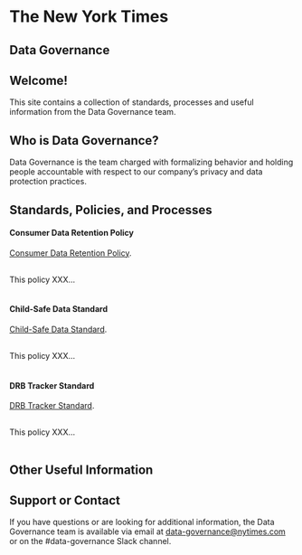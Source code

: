 # The New York Times
## Data Governance

## Welcome! 
This site contains a collection of standards, processes and useful information from the Data Governance team.

## Who is Data Governance?

Data Governance is the team charged with formalizing behavior and holding people accountable with respect to our company’s privacy and data protection practices. 

## Standards, Policies, and Processes
#### Consumer Data Retention Policy

[Consumer Data Retention Policy](https://docs.google.com/document/d/1ppKHWN5-iMSqMPgpdPM4Sf20FkVd0flh8gsoN4Jmq-I/edit?usp=sharing). <p style="line-height:3.5em;">This policy XXX...</p>


#### Child-Safe Data Standard

[Child-Safe Data Standard](https://docs.google.com/document/d/17KkeafTa39P8kQc0UJaceR1EOjDnGri39x5l72hmtaQ/edit?usp=sharing). <p style="line-height:3.5em;">This policy XXX...</p>



#### DRB Tracker Standard

[DRB Tracker Standard](https://docs.google.com/document/d/1aIF1w4H2FYHzbfigDSPoL-u1-Uqn4-YJLOUoeH9GLek/edit?usp=sharing). <p style="line-height:3.5em;">This policy XXX...</p>

## Other Useful Information


## Support or Contact

If you have questions or are looking for additional information, the Data Governance team is available via email at data-governance@nytimes.com or on the #data-governance Slack channel.
